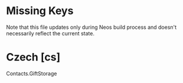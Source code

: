 # Missing Keys
Note that this file updates only during Neos build process and doesn't necessarily reflect the current state.

# Czech [cs]
Contacts.GiftStorage  

